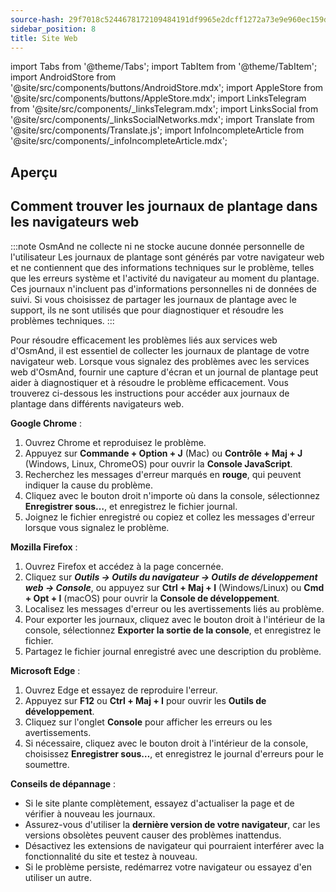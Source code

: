 ```yaml
---
source-hash: 29f7018c5244678172109484191df9965e2dcff1272a73e9e960ec159d956644 
sidebar_position: 8
title: Site Web
---
```


import Tabs from '@theme/Tabs';
import TabItem from '@theme/TabItem';
import AndroidStore from '@site/src/components/buttons/AndroidStore.mdx';
import AppleStore from '@site/src/components/buttons/AppleStore.mdx';
import LinksTelegram from '@site/src/components/_linksTelegram.mdx';
import LinksSocial from '@site/src/components/_linksSocialNetworks.mdx';
import Translate from '@site/src/components/Translate.js';
import InfoIncompleteArticle from '@site/src/components/_infoIncompleteArticle.mdx';


## Aperçu

## Comment trouver les journaux de plantage dans les navigateurs web

:::note OsmAnd ne collecte ni ne stocke aucune donnée personnelle de l'utilisateur
Les journaux de plantage sont générés par votre navigateur web et ne contiennent que des informations techniques sur le problème, telles que les erreurs système et l'activité du navigateur au moment du plantage. Ces journaux n'incluent pas d'informations personnelles ni de données de suivi.
Si vous choisissez de partager les journaux de plantage avec le support, ils ne sont utilisés que pour diagnostiquer et résoudre les problèmes techniques.
:::

Pour résoudre efficacement les problèmes liés aux services web d'OsmAnd, il est essentiel de collecter les journaux de plantage de votre navigateur web. Lorsque vous signalez des problèmes avec les services web d'OsmAnd, fournir une capture d'écran et un journal de plantage peut aider à diagnostiquer et à résoudre le problème efficacement. Vous trouverez ci-dessous les instructions pour accéder aux journaux de plantage dans différents navigateurs web.

**Google Chrome** :

1. Ouvrez Chrome et reproduisez le problème.
2. Appuyez sur **Commande + Option + J** (Mac) ou **Contrôle + Maj + J** (Windows, Linux, ChromeOS) pour ouvrir la **Console JavaScript**.
3. Recherchez les messages d'erreur marqués en **rouge**, qui peuvent indiquer la cause du problème.
4. Cliquez avec le bouton droit n'importe où dans la console, sélectionnez **Enregistrer sous…**, et enregistrez le fichier journal.
5. Joignez le fichier enregistré ou copiez et collez les messages d'erreur lorsque vous signalez le problème.

**Mozilla Firefox** :

1. Ouvrez Firefox et accédez à la page concernée.
2. Cliquez sur ***Outils → Outils du navigateur → Outils de développement web → Console***, ou appuyez sur **Ctrl + Maj + I** (Windows/Linux) ou **Cmd + Opt + I** (macOS) pour ouvrir la **Console de développement**.
3. Localisez les messages d'erreur ou les avertissements liés au problème.
4. Pour exporter les journaux, cliquez avec le bouton droit à l'intérieur de la console, sélectionnez **Exporter la sortie de la console**, et enregistrez le fichier.
5. Partagez le fichier journal enregistré avec une description du problème.

**Microsoft Edge** :

1. Ouvrez Edge et essayez de reproduire l'erreur.
2. Appuyez sur **F12** ou **Ctrl + Maj + I** pour ouvrir les **Outils de développement**.
3. Cliquez sur l'onglet **Console** pour afficher les erreurs ou les avertissements.
4. Si nécessaire, cliquez avec le bouton droit à l'intérieur de la console, choisissez **Enregistrer sous…**, et enregistrez le journal d'erreurs pour le soumettre.

**Conseils de dépannage** :

- Si le site plante complètement, essayez d'actualiser la page et de vérifier à nouveau les journaux.
- Assurez-vous d'utiliser la **dernière version de votre navigateur**, car les versions obsolètes peuvent causer des problèmes inattendus.
- Désactivez les extensions de navigateur qui pourraient interférer avec la fonctionnalité du site et testez à nouveau.
- Si le problème persiste, redémarrez votre navigateur ou essayez d'en utiliser un autre.


